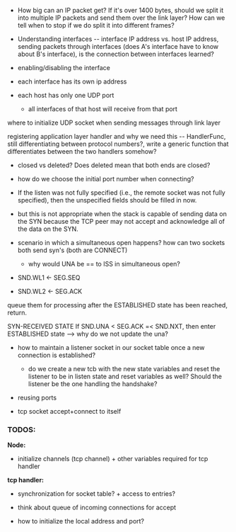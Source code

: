 - How big can an IP packet get? If it's over 1400 bytes, should we split it into multiple IP packets and send them over the link layer? How can we tell when to stop if we do split it into different frames? 

- Understanding interfaces -- interface IP address vs. host IP address, sending packets through interfaces (does A's interface have to know about B's interface), is the connection between interfaces learned?

- enabling/disabling the interface 
- each interface has its own ip address 

- each host has only one UDP port 
    - all interfaces of that host will receive from that port




where to initialize UDP socket when sending messages through link layer

registering application layer handler and why we need this -- HandlerFunc, still differentiating between protocol numbers?, write a generic function that differentiates between the two handlers somehow?



- closed vs deleted? Does deleted mean that both ends are closed? 
- how do we choose the initial port number when connecting? 
- If the listen was not fully specified (i.e., the remote socket was not fully specified), then the unspecified fields should be filled in now.
- but this is not appropriate when the stack is capable of sending data on the SYN because the TCP peer may not accept and acknowledge all of the data on the SYN.
- scenario in which a simultaneous open happens? how can two sockets both send syn's (both are CONNECT)
  - why would UNA be == to ISS in simultaneous open?

- SND.WL1 <- SEG.SEQ
- SND.WL2 <- SEG.ACK

queue them for processing after the ESTABLISHED state has been reached, return.

SYN-RECEIVED STATE
If SND.UNA < SEG.ACK =< SND.NXT, then enter ESTABLISHED state --> why do we not update the una? 

- how to maintain a listener socket in our socket table once a new connection is established?
  - do we create a new tcb with the new state variables and reset the listener to be in listen state and reset variables as well? Should the listener be the one handling the handshake? 

- reusing ports
- tcp socket accept+connect to itself 

### TODOS: 

**Node:**
- initialize channels (tcp channel) + other variables required for tcp handler

**tcp handler:**
- synchronization for socket table? + access to entries?
- think about queue of incoming connections for accept

- how to initialize the local address and port? 



